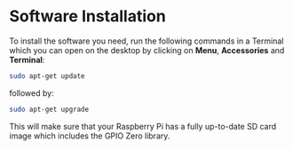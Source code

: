 # Software Installation

To install the software you need, run the following commands in a Terminal which you can open on the desktop by clicking on **Menu**, **Accessories** and **Terminal**:

```bash
sudo apt-get update
```

followed by:

```bash
sudo apt-get upgrade
```

This will make sure that your Raspberry Pi has a fully up-to-date SD card image which includes the GPIO Zero library.
